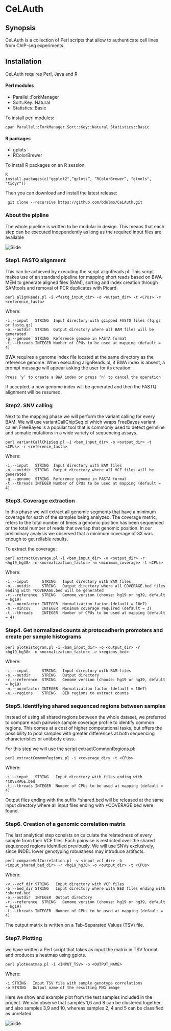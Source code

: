 # CeLAuth
## Synopsis
 CeLAuth is a collection of Perl scripts that allow to authenticate cell lines from ChIP-seq experiments.

 ## Installation
 CeLAuth requires Perl, Java and R 

 #### Perl modules
* Parallel::ForkManager
* Sort::Key::Natural
* Statistics::Basic

To install perl modules: 
```
cpan Parallel::ForkManager Sort::Key::Natural Statistics::Basic
```

 #### R packages
* gplots
* RColorBrewer

To install R packages on an R session:
```
R
install.packages(c("ggplot2",“gplots”, “RColorBrewer”, "gtools", "tidyr"))
```

Then you can download and install the latest release:
```
 git clone --recursive https://github.com/bdolmo/CeLAuth.git
 ```
 ### About the pipline 
 The whole pipeline is written to be modular in design. This means that each step can be executed independently as long as the required input files are available 

![Slide](img/pipeline.png)

 ### Step1.	FASTQ alignment
This can be achieved by executing the script alignReads.pl. This script makes use of an standard pipeline for mapping short reads based on BWA-MEM to generate aligned files (BAM), sorting and index creation through SAMtools and removal of PCR duplicates with Picard.

```
perl alignReads.pl -i <fastq_input_dir> -o <output_dir> -t <CPUs> -r  <reference_fasta>
```

Where:
```
-i,--input   STRING  Input directory with gzipped FASTQ files (fq.gz or fastq.gz)
-o,--outdir  STRING  Output directory where all BAM files will be generated
-g,--genome  STRING  Reference genome in FASTA format
-t,--threads INTEGER Number of CPUs to be used at mapping (default = 4)
```

BWA requires a genome index file located at the same directory as the reference genome. When executing alignReads.pl, if BWA index is absent, a prompt message will appear asking the user for its creation: 
```
Press ‘y’ to create a BWA index or press ‘n’ to cancel the operation
```
If accepted, a new genome index will be generated and then the FASTQ alignment will be resumed.

 ### Step2. SNV calling

Next to the mapping phase we will perform the variant calling for every BAM. We will use variantCallChipSeq.pl which wraps FreeBayes variant caller. FreeBayes is a popular tool that is commonly used to detect germline and somatic mutations in a wide variety of sequencing assays.

````
perl variantCallChipSeq.pl -i <bam_input_dir> -o <output_dir> -t <CPUs> -r <reference_fasta>
````

Where:
```
-i,--input   STRING  Input directory with BAM files
-o,--outdir  STRING  Output directory where all VCF files will be generated
-g,--genome  STRING  Reference genome in FASTA format
-t,--threads INTEGER Number of CPUs to be used at mapping (default = 4)
```

 ### Step3. Coverage extraction

In this phase we will extract all genomic segments that have a minimum coverage for each of the samples being analyzed. The coverage metric, refers to the total number of times a genomic position has been sequenced or the total number of reads that overlap that genomic position. In our preliminary analysis we observed that a minimum coverage of 3X was enough to get reliable results.

To extract the coverage:

```
perl extractCoverage.pl -i <bam_input_dir> -o <output_dir> -r <hg19_hg38> -n <normalization_factor> -m <minimum_coverage> -t <CPUs>
```

Where:
```
-i,--input      STRING   Input directory with BAM files
-o,--outdir     STRING   Output directory where all COVERAGE.bed files ending with *COVERAGE.bed will be generated
-r,--reference  STRING   Genome version (choose: hg19 or hg39, default = hg19)
-n,--normfactor INTEGER  Normalization factor (default = 10e7)
-m,--mincov     INTEGER  Minimum coverage required (default = 3)
-t,--threads    INTEGER  Number of CPUs to be used at mapping (default = 4)
```

 ### Step4. Get normalized counts at protocadherin promoters and create per sample histograms

```
perl plotHistogram.pl -i <bam_input_dir> -o <output_dir> -r <hg19_hg38> -n <normalization_factor> -e <regions_bed>
```

Where:
```
-i,--input      STRING   Input directory with BAM files
-o,--outdir     STRING   Output directory
-r,--reference  STRING   Genome version (choose: hg19 or hg39, default = hg19)
-n,--normfactor INTEGER  Normalization factor (default = 10e7)
-e,--regions    STRING   BED regions to extract counts
```

 ### Step5. Identifying shared sequenced regions between samples

Instead of using all shared regions between the whole dataset, we preferred to compare each pairwise sample coverage profile to identify common regions. This comes at a cost of higher computational tasks, but offers the possibility to pool samples with greater differences at both sequencing characteristics or antibody class.

For this step we will use the script extractCommonRegions.pl:
```
perl extractCommonRegions.pl -i <coverage_dir> -t <CPUs> 
```

Where:
```
-i,--input   STRING   Input directory with files ending with *COVERAGE.bed 
-t,--threads INTEGER  Number of CPUs to be used at mapping (default = 4)
```
Output files ending with the suffix *shared.bed  will be released at the same input directory where all input files ending with *COVERAGE.bed were found.


 ### Step6. Creation of a genomic correlation matrix

The last analytical step consists on calculate the relatedness of every sample from their VCF files. Each pairwise is restricted over the shared sequenced regions identified previously. We will use SNVs exclusively, since INDEL lower genotyping robustness may introduce artifacts.

```
perl compareVcfCorrelation.pl -v <input_vcf_dir> -b <input_shared_bed_dir> -r <hg19_hg38> -o <output_dir> -t <CPUs>
```

Where:
```
-v,--vcf_dir STRING   Input directory with VCF files
-b,--bed_dir STRING   Input directory where with BED files ending with *shared.bed
-o,--outdir  INTEGER  Output directory
-r,--reference  STRING   Genome version (choose: hg19 or hg39, default = hg19)
-t,--threads INTEGER  Number of CPUs to be used at mapping (default = 4)
```
The output matrix is written on a Tab-Separated Values (TSV) file.

 ### Step7. Plotting

we have written a Perl script that takes as input the matrix in TSV format and produces a heatmap using gplots.
```
perl plotHeatmap.pl -i <INPUT_TSV> -o <OUTPUT_NAME> 
```

Where:
```
-i STRING   Input TSV file with sample genotype correlations
-o STRING   Output name of the resulting PNG image
```

Here we show and example plot from the test samples included in the project. We can observe that samples 1,6 and 8 can be clustered together, and also samples 3,9 and 10, whereas samples 2, 4 and 5 can be classified as unrelated.

![Slide](img/Heatmap.png)
